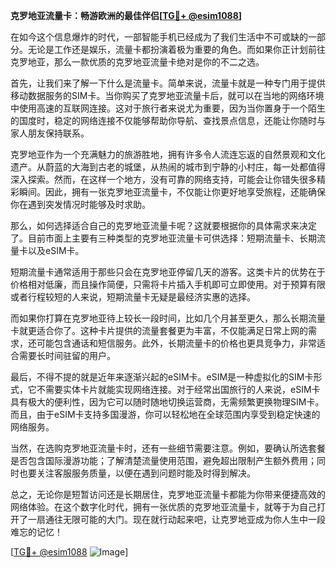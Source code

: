 **克罗地亚流量卡：畅游欧洲的最佳伴侣[[TG💪+ @esim1088](https://t.me/s/esim1088)]**

在如今这个信息爆炸的时代，一部智能手机已经成为了我们生活中不可或缺的一部分。无论是工作还是娱乐，流量卡都扮演着极为重要的角色。而如果你正计划前往克罗地亚，那么一款优质的克罗地亚流量卡绝对是你的不二之选。

首先，让我们来了解一下什么是流量卡。简单来说，流量卡就是一种专门用于提供移动数据服务的SIM卡。当你购买了克罗地亚流量卡后，就可以在当地的网络环境中使用高速的互联网连接。这对于旅行者来说尤为重要，因为当你置身于一个陌生的国度时，稳定的网络连接不仅能够帮助你导航、查找景点信息，还能让你随时与家人朋友保持联系。

克罗地亚作为一个充满魅力的旅游胜地，拥有许多令人流连忘返的自然景观和文化遗产。从蔚蓝的大海到古老的城堡，从热闹的城市到宁静的小村庄，每一处都值得深入探索。然而，在这样一个地方，没有可靠的网络支持，可能会让你错失很多精彩瞬间。因此，拥有一张克罗地亚流量卡，不仅能让你更好地享受旅程，还能确保你在遇到突发情况时能够及时求助。

那么，如何选择适合自己的克罗地亚流量卡呢？这就要根据你的具体需求来决定了。目前市面上主要有三种类型的克罗地亚流量卡可供选择：短期流量卡、长期流量卡以及eSIM卡。

短期流量卡通常适用于那些只会在克罗地亚停留几天的游客。这类卡片的优势在于价格相对低廉，而且操作简便，只需将卡片插入手机即可立即使用。对于预算有限或者行程较短的人来说，短期流量卡无疑是最经济实惠的选择。

而如果你打算在克罗地亚待上较长一段时间，比如几个月甚至更久，那么长期流量卡就更适合你了。这种卡片提供的流量套餐更为丰富，不仅能满足日常上网的需求，还可能包含通话和短信服务。此外，长期流量卡的价格也更具竞争力，非常适合需要长时间驻留的用户。

最后，不得不提的就是近年来逐渐兴起的eSIM卡。eSIM是一种虚拟化的SIM卡形式，它不需要实体卡片就能实现网络连接。对于经常出国旅行的人来说，eSIM卡具有极大的便利性，因为它可以随时随地切换运营商，无需频繁更换物理SIM卡。而且，由于eSIM卡支持多国漫游，你可以轻松地在全球范围内享受到稳定快速的网络服务。

当然，在选购克罗地亚流量卡时，还有一些细节需要注意。例如，要确认所选套餐是否包含国际漫游功能；了解清楚流量使用范围，避免超出限制产生额外费用；同时也要关注客服服务质量，以便在遇到问题时能及时得到解决。

总之，无论你是短暂访问还是长期居住，克罗地亚流量卡都能为你带来便捷高效的网络体验。在这个数字化时代，拥有一张优质的克罗地亚流量卡，就等于为自己打开了一扇通往无限可能的大门。现在就行动起来吧，让克罗地亚成为你人生中一段难忘的记忆！

[[TG💪+ @esim1088](https://t.me/s/esim1088) ![Image](https://i.postimg.cc/4NQfJmqS/Snipaste-2025-05-13-00-14-12.png)]